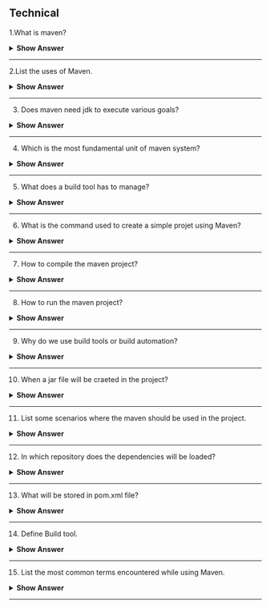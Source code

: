 ## Technical 
1.What is maven?

<details> <summary> <b> Show Answer </b> </summary>

- Maven is a tool used in Java to build a project and to handle dependency and documentation.
- It is based on POM. (Project Object Model) : which is an XML file, contains information to project a configuration information to build the project.

</details>

---

2.List the uses of Maven.

<details> <summary> <b> Show Answer </b> </summary>

- Maven is a building tool used for creating projects , build reports , integerating , deals with dependency and documentation.
- It has made the life of develeoper easier, by making the process of building projects simple.
- It increases the reusability.

</details>

---

3. Does maven need jdk to execute various goals?

<details> <summary> <b> Show Answer </b> </summary>

Yes

<details> <summary> <b> Explanation </b> </summary>

- We need compatible version of jdk to execute maven. jdk should be installed & JAVA_HOME environment variable should be set properly. 
-  We need Java to execute maven. Java should be installed to set <code> JAVA_HOME environment varaiable </code> to point to a valid Java SDK(Like Java 8)

</details>

</details>

---
4. Which is the most fundamental unit of maven system?

<details> <summary> <b> Show Answer </b> </summary>

- POM (Project Object Model)- which is an XML file having the details of project  structure and contents termed as pom.xml file.

</details>

---

5. What does a build tool has to manage?

<details> <summary> <b> Show Answer </b> </summary>

- Generate source code
- Create documentation from the source code generated.
- Compiles the source code
- Packages the compiled code into JAR, WAR, EAR file.
- Install the packaged code into Local, Remote repository.
 
</details>

---

6. What is the command used to create a simple projet using Maven?

<details> <summary> <b> Show Answer </b> </summary>

- We can create a simple project in maven using <code> archetype:generate </code> in command promt using maven.
- Syntax to generate a project architecture

<code>

mvn archetype:generate -DgroupId=groupid -DartifactId=artifactid -DarchetypeArtifactId=maven-archetype-quickstart -DinteractiveMode=booleanValue

</code>

</details>

---

7. How to compile the maven project?

<details> <summary> <b> Show Answer </b> </summary>


 - To compile go to the project directory.(like: C:\Users\IT\SQUARECALCULATOR) and write the follwoing command 

<code>

mvn clean compile  

</code>

- When you check your project directory, target directory will be craeted.

</details>

---

8. How to run the maven project?

<details> <summary> <b> Show Answer </b> </summary>

 - To run the project, go to the project directory\target\classes.(like: C:\Users\IT\SQUARECALCULATOR\target\classes) and write the follwoing command 

<code>

java com.javatpoint.App  

</code>

</details>

---

9.  Why do we use build tools or build automation?

<details> <summary> <b> Show Answer </b> </summary>

- In small projects, developers will often manually invoke the build process. This is not practical for larger projects, where it is very hard to keep track of what needs to be built, in what sequence and what dependencies there are in the building process. Using an automation tool allows the build process to be more consistent.
 
Various build tools available(Naming only few):
 
   - For java - Ant,Maven,Gradle.
   - For .NET framework - NAnt
   - C# - MsBuild
 
</details>

---


10. When a jar file will be craeted in the project?

<details> <summary> <b> Show Answer </b> </summary>


- Jar file will be created inside the project/target directory, When you execute the command <code> mvn package </code> in the command prompt to package the maven project.

</details>

---  

11. List some scenarios where the maven should be used in the project.

<details> <summary> <b> Show Answer </b> </summary>

- If the project needs to have quick documentation, compiling and packaging of source coide into JAR/ZIP files.
- If the project requires a huge amount of dependencies.
- If the version of dependecies requires a frequent up-gradation.

</details>

---

12. In which repository does the dependencies will be loaded?

<details> <summary> <b> Show Answer </b> </summary>

- The dependencies will be loaded in  the Local repository

</details>

---

13. What will be stored in pom.xml file?

<details> <summary> <b> Show Answer </b> </summary>

- It contains the information about the project and to instruct the maven too build the project.

</details>

---

14. Define Build tool.

<details> <summary> <b> Show Answer </b> </summary>

- Build tools are programs that automate the creation of executable applications from source code (e.g., .apk for an Android app, jar war for java apps). Building incorporates compiling,linking and packaging the code into a usable or executable form.
 
- Basically build automation is the act of scripting or automating a wide variety of tasks that software developers do in their day-to-day activities like:
 
  1. Downloading dependencies.
  2. Compiling source code into binary code.
  3. Packaging that binary code.
  4. Running tests.
  5. Deployment to production systems.

 </details>

---

15. List the most common terms encountered while using Maven.

<details> <summary> <b> Show Answer </b> </summary>

- groupId - which is a domain ID, identifies the project uniquely.
- artifactId - It is the name of the jar without version.
- version - It creates a version of the project
- Local repository - downloads all required dependencies and stores in this repository.

</details>

---






